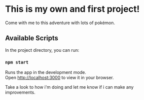 # This is my own and first project!

Come with me to this adventure with lots of pokémon.

## Available Scripts

In the project directory, you can run:

### `npm start`

Runs the app in the development mode.\
Open [http://localhost:3000](http://localhost:3000) to view it in your browser.

Take a look to how i'm doing and let me know if i can make any improvements.
